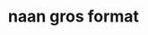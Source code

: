 ---
title: naan gros format
draft: false
layout: recettes
type: entree
categories:
  - Pain
region: inde
cuisson: Oui
temperature: Chaud
plate: 100
quantite_desc: 1 par personne
check: Oui
checkAlwaysOk: false
ingredients:
  sec: []
  lof:
    - title: Huile végétale
      quantite: 80
      unit: ml
    - title: Farine de blé
      quantite: 8
      unit: Kg
  epices:
    - title: Sel
      quantite: 80
      unit: grammes
  autres:
    - title: Eau
      quantite: 300
      unit: ml
    - title: Levure de boulanger
      quantite: 135
      unit: grammes
    - title: Levure chimique
      quantite: 35
      unit: grammes
  sucres:
    - title: sucre blanc
      quantite: 80
      unit: grammes
  frais:
    - title: kiri ou autre du genre
      quantite: 200
      unit: unité
    - title: Yaourt grec de vache
      quantite: 2
      unit: Kg
preparation: >-
  Mélanger tous les ingrédients secs : farine, levure de boulanger, levure
  chimique, sel & sucre.


  Faire un puit dans cette farine, et ajoutez les ingrédients liquides : huile, yaourt, eau.


  Pétrir la pâte 10 à 15 minutes.


  Laisser lever la pâte au minimum 1 h 30 dans un endroit tempéré en la recouvrant d'un torchon.


  Elle doit gonfler un max.


   Former
   100 petites boules de taille identique (pour 50 personnes, 2 par 
  personne), les étaler très finement au rouleau à pâtisserie fariné sur 

  le plan de travail fariné ou à la main.


  Déposer
   2 portions de vache qui rit sur un disque de pâte, en laissant, 
  disposez un second disque de pâte par dessus et soudez les bords en 

  appuyant bien avec les doigts.


  Passer le rouleau ou les mains sur la galette pour étaler la vache qui rit.


  Faire cuire 5 minutes le naan à la bilig, ou dans une poêle à crêpes ou au four à 180°.


  Servir chaud.


  \
publishDate: 2025-06-02T19:02:00.000Z
---